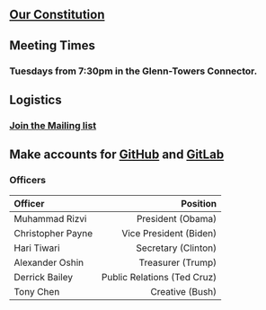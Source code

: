 ## [Our Constitution](media/constitution.pdf)

## Meeting Times

### Tuesdays from 7:30pm in the Glenn-Towers Connector.

## Logistics

### [Join the Mailing list](https://lists.gatech.edu/sympa/info/vr)

## Make accounts for [GitHub](https://www.github.com/gtvr) and [GitLab](https://gitlab.com/groups/GTVR)

### Officers

Officer | Position
:-|-:
Muhammad Rizvi | President (Obama)
Christopher Payne | Vice President (Biden)
Hari Tiwari | Secretary (Clinton)
Alexander Oshin | Treasurer (Trump)
Derrick Bailey | Public Relations (Ted Cruz)
Tony Chen | Creative (Bush)
